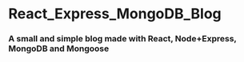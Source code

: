# React_Express_MongoDB_Blog

### A small and simple blog made with React, Node+Express, MongoDB and Mongoose
